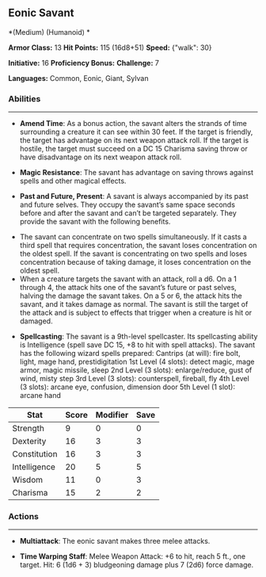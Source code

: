 ## Eonic Savant
*(Medium) (Humanoid) *

**Armor Class:** 13
**Hit Points:** 115 (16d8+51)
**Speed:** {"walk": 30}

**Initiative:** 16
**Proficiency Bonus:**
**Challenge:** 7

**Languages:** Common, Eonic, Giant, Sylvan

### Abilities
 --- 
- **Amend Time**: As a bonus action, the savant alters the strands of time surrounding a creature it can see within 30 feet. If the target is friendly, the target has advantage on its next weapon attack roll. If the target is hostile, the target must succeed on a DC 15 Charisma saving throw or have disadvantage on its next weapon attack roll.

- **Magic Resistance**: The savant has advantage on saving throws against spells and other magical effects.

- **Past and Future, Present**: A savant is always accompanied by its past and future selves. They occupy the savant’s same space seconds before and after the savant and can’t be targeted separately. They provide the savant with the following benefits. 
* The savant can concentrate on two spells simultaneously. If it casts a third spell that requires concentration, the savant loses concentration on the oldest spell. If the savant is concentrating on two spells and loses concentration because of taking damage, it loses concentration on the oldest spell.
* When a creature targets the savant with an attack, roll a d6. On a 1 through 4, the attack hits one of the savant’s future or past selves, halving the damage the savant takes. On a 5 or 6, the attack hits the savant, and it takes damage as normal. The savant is still the target of the attack and is subject to effects that trigger when a creature is hit or damaged.

- **Spellcasting**: The savant is a 9th-level spellcaster. Its spellcasting ability is Intelligence (spell save DC 15, +8 to hit with spell attacks). The savant has the following wizard spells prepared: Cantrips (at will): fire bolt, light, mage hand, prestidigitation
1st Level (4 slots): detect magic, mage armor, magic missile, sleep
2nd Level (3 slots): enlarge/reduce, gust of wind, misty step
3rd Level (3 slots): counterspell, fireball, fly
4th Level (3 slots): arcane eye, confusion, dimension door
5th Level (1 slot): arcane hand



| Stat | Score | Modifier | Save |
| ---- | ---- | ---- | ---- |
| Strength | 9 | 0 | 0 |
| Dexterity | 16 | 3 | 3 |
| Constitution | 16 | 3 | 3 |
| Intelligence | 20 | 5 | 5 |
| Wisdom | 11 | 0 | 3 |
| Charisma | 15 | 2 | 2 |

### Actions
 --- 
- **Multiattack**: The eonic savant makes three melee attacks.

- **Time Warping Staff**: Melee Weapon Attack: +6 to hit, reach 5 ft., one target. Hit: 6 (1d6 + 3) bludgeoning damage plus 7 (2d6) force damage.

